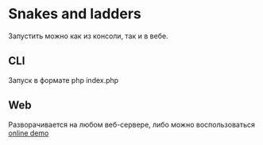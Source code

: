 # Snakes and ladders

Запустить можно как из консоли, так и в вебе.

## CLI

Запуск в формате php index.php

## Web
Разворачивается на любом веб-сервере, либо можно воспользоваться [online demo](http://84.201.141.192/snakes_and_ladders/)
